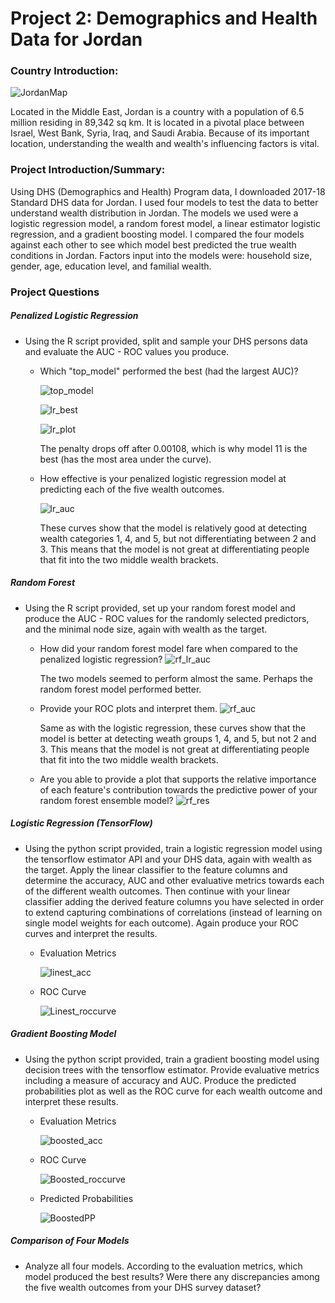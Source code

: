 # Project 2: Demographics and Health Data for Jordan

### Country Introduction:
![JordanMap](https://sglott.github.io/Data310_workbook/Jordan.jpg)

Located in the Middle East, Jordan is a country with a population of 6.5 million residing in 89,342 sq km. It is located in a pivotal place between Israel, West Bank, Syria, Iraq, and Saudi Arabia. Because of its important location, understanding the wealth and wealth's influencing factors is vital. 

### Project Introduction/Summary:
Using DHS (Demographics and Health) Program data, I downloaded 2017-18 Standard DHS data for Jordan. I used four models to test the data to better understand wealth
distribution in Jordan. The models we used were a logistic regression model, a random forest model, a linear estimator logistic regression, and a gradient boosting model. I compared the four models against each other to see which model best predicted the true wealth conditions in Jordan. Factors input into the models were: household size, gender, age, education level, and familial wealth. 

### Project Questions
##### Penalized Logistic Regression
* Using the R script provided, split and sample your DHS persons data and evaluate the AUC - ROC values you produce. 
   * Which "top_model" performed the best (had the largest AUC)? 
   
      ![top_model](https://sglott.github.io/Data310_workbook/TopModelPredictor.png)
   
      ![lr_best](https://sglott.github.io/Data310_workbook/Lr_best.png)
   
      ![lr_plot](https://sglott.github.io/Data310_workbook/lr_plot.png)
   
      The penalty drops off after 0.00108, which is why model 11 is the best (has the most area under the curve). 


   * How effective is your penalized logistic regression model at predicting each of the five wealth outcomes.
      
      ![lr_auc](https://sglott.github.io/Data310_workbook/lr_auc.png)
      
      These curves show that the model is relatively good at detecting wealth categories 1, 4, and 5, but not differentiating between 2 and 3. This means that the model is not great at differentiating people that fit into the two middle wealth brackets. 

##### Random Forest
* Using the R script provided, set up your random forest model and produce the AUC - ROC values for the randomly selected predictors, and the minimal node size, again with wealth as the target. 
   * How did your random forest model fare when compared to the penalized logistic regression? 
      ![rf_lr_auc](https://sglott.github.io/Data310_workbook/rf_lr_auc.png)
      
      The two models seemed to perform almost the same. Perhaps the random forest model performed better. 

   * Provide your ROC plots and interpret them. 
      ![rf_auc](https://sglott.github.io/Data310_workbook/rf_auc.png)
      
      Same as with the logistic regression, these curves show that the model is better at detecting weath groups 1, 4, and 5, but not  2 and 3. This means that the model is not great at differentiating people that fit into the two middle wealth brackets. 
      
   * Are you able to provide a plot that supports the relative importance of each feature's contribution towards the predictive power of your random forest ensemble model?
      ![rf_res](https://sglott.github.io/Data310_workbook/rf_res.png)
      
##### Logistic Regression (TensorFlow)
* Using the python script provided, train a logistic regression model using the tensorflow estimator API and your DHS data, again with wealth as the target. Apply the linear classifier to the feature columns and determine the accuracy, AUC and other evaluative metrics towards each of the different wealth outcomes. Then continue with your linear classifier adding the derived feature columns you have selected in order to extend capturing combinations of correlations (instead of learning on single model weights for each outcome). Again produce your ROC curves and interpret the results.
   * Evaluation Metrics
   
      ![linest_acc](https://sglott.github.io/Data310_workbook/linest_acc.png)
   
   * ROC Curve
   
      ![Linest_roccurve](https://sglott.github.io/Data310_workbook/linest_roccurve.png)

##### Gradient Boosting Model
* Using the python script provided, train a gradient boosting model using decision trees with the tensorflow estimator. Provide evaluative metrics including a measure of accuracy and AUC. Produce the predicted probabilities plot as well as the ROC curve for each wealth outcome and interpret these results.
   * Evaluation Metrics

      ![boosted_acc](https://sglott.github.io/Data310_workbook/boosted_acc.png)

   * ROC Curve

      ![Boosted_roccurve](https://sglott.github.io/Data310_workbook/boost_ROCcurve.png)

   * Predicted Probabilities

      ![BoostedPP](https://sglott.github.io/Data310_workbook/boostedpp.png)


##### Comparison of Four Models
* Analyze all four models. According to the evaluation metrics, which model produced the best results? Were there any discrepancies among the five wealth outcomes from your DHS survey dataset?
